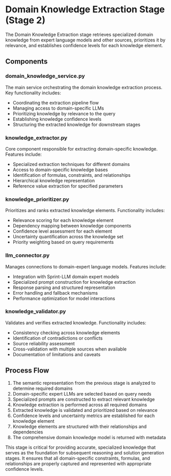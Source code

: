# Domain Knowledge Extraction Stage (Stage 2)

The Domain Knowledge Extraction stage retrieves specialized domain knowledge from expert language models and other sources, prioritizes it by relevance, and establishes confidence levels for each knowledge element.

## Components

### domain_knowledge_service.py
The main service orchestrating the domain knowledge extraction process. Key functionality includes:
- Coordinating the extraction pipeline flow
- Managing access to domain-specific LLMs
- Prioritizing knowledge by relevance to the query
- Establishing knowledge confidence levels
- Structuring the extracted knowledge for downstream stages

### knowledge_extractor.py
Core component responsible for extracting domain-specific knowledge. Features include:
- Specialized extraction techniques for different domains
- Access to domain-specific knowledge bases
- Identification of formulas, constraints, and relationships
- Hierarchical knowledge representation
- Reference value extraction for specified parameters

### knowledge_prioritizer.py
Prioritizes and ranks extracted knowledge elements. Functionality includes:
- Relevance scoring for each knowledge element
- Dependency mapping between knowledge components
- Confidence level assessment for each element
- Uncertainty quantification across the knowledge set
- Priority weighting based on query requirements

### llm_connector.py
Manages connections to domain-expert language models. Features include:
- Integration with Sprint-LLM domain expert models
- Specialized prompt construction for knowledge extraction
- Response parsing and structured representation
- Error handling and fallback mechanisms
- Performance optimization for model interactions

### knowledge_validator.py
Validates and verifies extracted knowledge. Functionality includes:
- Consistency checking across knowledge elements
- Identification of contradictions or conflicts
- Source reliability assessment
- Cross-validation with multiple sources when available
- Documentation of limitations and caveats

## Process Flow

1. The semantic representation from the previous stage is analyzed to determine required domains
2. Domain-specific expert LLMs are selected based on query needs
3. Specialized prompts are constructed to extract relevant knowledge
4. Knowledge extraction is performed across all required domains
5. Extracted knowledge is validated and prioritized based on relevance
6. Confidence levels and uncertainty metrics are established for each knowledge element
7. Knowledge elements are structured with their relationships and dependencies
8. The comprehensive domain knowledge model is returned with metadata

This stage is critical for providing accurate, specialized knowledge that serves as the foundation for subsequent reasoning and solution generation stages. It ensures that all domain-specific constraints, formulas, and relationships are properly captured and represented with appropriate confidence levels. 